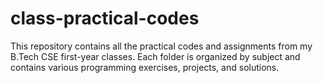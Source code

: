 # class-practical-codes
 This repository contains all the practical codes and assignments from my B.Tech CSE first-year classes. Each folder is organized by subject and contains various programming exercises, projects, and solutions.
